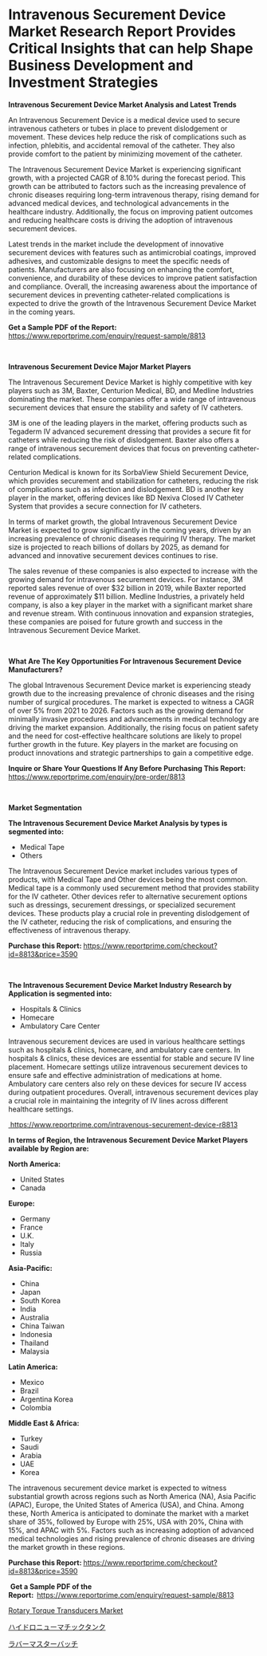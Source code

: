 <p><h1>Intravenous Securement Device Market Research Report Provides Critical Insights that can help Shape Business Development and Investment Strategies</h1></p><p><strong>Intravenous Securement Device Market Analysis and Latest Trends</strong></p>
<p><p>An Intravenous Securement Device is a medical device used to secure intravenous catheters or tubes in place to prevent dislodgement or movement. These devices help reduce the risk of complications such as infection, phlebitis, and accidental removal of the catheter. They also provide comfort to the patient by minimizing movement of the catheter.</p><p>The Intravenous Securement Device Market is experiencing significant growth, with a projected CAGR of 8.10% during the forecast period. This growth can be attributed to factors such as the increasing prevalence of chronic diseases requiring long-term intravenous therapy, rising demand for advanced medical devices, and technological advancements in the healthcare industry. Additionally, the focus on improving patient outcomes and reducing healthcare costs is driving the adoption of intravenous securement devices.</p><p>Latest trends in the market include the development of innovative securement devices with features such as antimicrobial coatings, improved adhesives, and customizable designs to meet the specific needs of patients. Manufacturers are also focusing on enhancing the comfort, convenience, and durability of these devices to improve patient satisfaction and compliance. Overall, the increasing awareness about the importance of securement devices in preventing catheter-related complications is expected to drive the growth of the Intravenous Securement Device Market in the coming years.</p></p>
<p><strong>Get a Sample PDF of the Report:&nbsp;</strong> <a href="https://www.reportprime.com/enquiry/request-sample/8813">https://www.reportprime.com/enquiry/request-sample/8813</a></p>
<p>&nbsp;</p>
<p><strong>Intravenous Securement Device Major Market Players</strong></p>
<p><p>The Intravenous Securement Device Market is highly competitive with key players such as 3M, Baxter, Centurion Medical, BD, and Medline Industries dominating the market. These companies offer a wide range of intravenous securement devices that ensure the stability and safety of IV catheters.</p><p>3M is one of the leading players in the market, offering products such as Tegaderm IV advanced securement dressing that provides a secure fit for catheters while reducing the risk of dislodgement. Baxter also offers a range of intravenous securement devices that focus on preventing catheter-related complications.</p><p>Centurion Medical is known for its SorbaView Shield Securement Device, which provides securement and stabilization for catheters, reducing the risk of complications such as infection and dislodgement. BD is another key player in the market, offering devices like BD Nexiva Closed IV Catheter System that provides a secure connection for IV catheters.</p><p>In terms of market growth, the global Intravenous Securement Device Market is expected to grow significantly in the coming years, driven by an increasing prevalence of chronic diseases requiring IV therapy. The market size is projected to reach billions of dollars by 2025, as demand for advanced and innovative securement devices continues to rise.</p><p>The sales revenue of these companies is also expected to increase with the growing demand for intravenous securement devices. For instance, 3M reported sales revenue of over $32 billion in 2019, while Baxter reported revenue of approximately $11 billion. Medline Industries, a privately held company, is also a key player in the market with a significant market share and revenue stream. With continuous innovation and expansion strategies, these companies are poised for future growth and success in the Intravenous Securement Device Market.</p></p>
<p>&nbsp;</p>
<p><strong>What Are The Key Opportunities For Intravenous Securement Device Manufacturers?</strong></p>
<p><p>The global Intravenous Securement Device market is experiencing steady growth due to the increasing prevalence of chronic diseases and the rising number of surgical procedures. The market is expected to witness a CAGR of over 5% from 2021 to 2026. Factors such as the growing demand for minimally invasive procedures and advancements in medical technology are driving the market expansion. Additionally, the rising focus on patient safety and the need for cost-effective healthcare solutions are likely to propel further growth in the future. Key players in the market are focusing on product innovations and strategic partnerships to gain a competitive edge.</p></p>
<p><strong>Inquire or Share Your Questions If Any Before Purchasing This Report:</strong> <a href="https://www.reportprime.com/enquiry/pre-order/8813">https://www.reportprime.com/enquiry/pre-order/8813</a></p>
<p>&nbsp;</p>
<p><strong>Market Segmentation</strong></p>
<p><strong>The Intravenous Securement Device Market Analysis by types is segmented into:</strong></p>
<p><ul><li>Medical Tape</li><li>Others</li></ul></p>
<p><p>The Intravenous Securement Device market includes various types of products, with Medical Tape and Other devices being the most common. Medical tape is a commonly used securement method that provides stability for the IV catheter. Other devices refer to alternative securement options such as dressings, securement dressings, or specialized securement devices. These products play a crucial role in preventing dislodgement of the IV catheter, reducing the risk of complications, and ensuring the effectiveness of intravenous therapy.</p></p>
<p><strong>Purchase this Report:&nbsp;</strong><a href="https://www.reportprime.com/checkout?id=8813&price=3590">https://www.reportprime.com/checkout?id=8813&price=3590</a></p>
<p>&nbsp;</p>
<p><strong>The Intravenous Securement Device Market Industry Research by Application is segmented into:</strong></p>
<p><ul><li>Hospitals & Clinics</li><li>Homecare</li><li>Ambulatory Care Center</li></ul></p>
<p><p>Intravenous securement devices are used in various healthcare settings such as hospitals & clinics, homecare, and ambulatory care centers. In hospitals & clinics, these devices are essential for stable and secure IV line placement. Homecare settings utilize intravenous securement devices to ensure safe and effective administration of medications at home. Ambulatory care centers also rely on these devices for secure IV access during outpatient procedures. Overall, intravenous securement devices play a crucial role in maintaining the integrity of IV lines across different healthcare settings.</p></p>
<p><a href="https://www.reportprime.com/intravenous-securement-device-r8813">&nbsp;https://www.reportprime.com/intravenous-securement-device-r8813</a></p>
<p><strong>In terms of Region, the Intravenous Securement Device Market Players available by Region are:</strong></p>
<p>
    <p> <strong> North America: </strong>
        <ul>
            <li>United States</li>
            <li>Canada</li>
        </ul>
        </p> 
    <p> <strong> Europe: </strong>
        <ul>
            <li>Germany</li>
            <li>France</li>
            <li>U.K.</li>
            <li>Italy</li>
            <li>Russia</li>
        </ul>
        </p> 
    <p> <strong> Asia-Pacific: </strong>
        <ul>
            <li>China</li>
            <li>Japan</li>
            <li>South Korea</li>
            <li>India</li>
            <li>Australia</li>
            <li>China Taiwan</li>
            <li>Indonesia</li>
            <li>Thailand</li>
            <li>Malaysia</li>
        </ul>
        </p> 
    <p> <strong> Latin America: </strong>
        <ul>
            <li>Mexico</li>
            <li>Brazil</li>
            <li>Argentina Korea</li>
            <li>Colombia</li>
        </ul>
        </p> 
    <p> <strong> Middle East & Africa: </strong>
        <ul>
            <li>Turkey</li>
            <li>Saudi</li>
            <li>Arabia</li>
            <li>UAE</li>
            <li>Korea</li>
        </ul>
    </p>
    </p>
<p><p>The intravenous securement device market is expected to witness substantial growth across regions such as North America (NA), Asia Pacific (APAC), Europe, the United States of America (USA), and China. Among these, North America is anticipated to dominate the market with a market share of 35%, followed by Europe with 25%, USA with 20%, China with 15%, and APAC with 5%. Factors such as increasing adoption of advanced medical technologies and rising prevalence of chronic diseases are driving the market growth in these regions.</p></p>
<p><strong>Purchase this Report: </strong><a href="https://www.reportprime.com/checkout?id=8813&price=3590">https://www.reportprime.com/checkout?id=8813&price=3590</a></p>
<p>&nbsp;<strong>Get a Sample PDF of the Report:&nbsp;&nbsp;</strong><a href="https://www.reportprime.com/enquiry/request-sample/8813">https://www.reportprime.com/enquiry/request-sample/8813</a></p>
<p><strong></strong></p>
<p><p><a href="https://full-wildebeest-80b.notion.site/Rotary-Torque-Transducers-Market-Analysis-Its-CAGR-Market-Segmentation-and-Global-Industry-Overvie-723d931d5eaf41dc8f7b947543b3a18f">Rotary Torque Transducers Market</a></p><p><a href="https://medium.com/@stantonhane1/%E6%B0%B4%E5%9C%A7%E7%A9%BA%E6%B0%97%E3%82%BF%E3%83%B3%E3%82%AF%E5%B8%82%E5%A0%B4%E3%81%AE%E8%A6%8F%E6%A8%A1%E3%81%A8%E5%B8%82%E5%A0%B4%E5%8B%95%E5%90%91-%E5%AE%8C%E5%85%A8%E3%81%AA%E6%A5%AD%E7%95%8C%E6%A6%82%E8%A6%81-2024%E5%B9%B4%E3%81%8B%E3%82%892031%E5%B9%B4%E3%81%BE%E3%81%A7-e354e9597385">ハイドロニューマチックタンク</a></p><p><a href="https://medium.com/@dylanwright66/%E3%82%B4%E3%83%A0%E3%83%9E%E3%82%B9%E3%82%BF%E3%83%BC%E3%83%90%E3%83%83%E3%83%81%E5%B8%82%E5%A0%B4%E8%A6%8F%E6%A8%A1-%E5%B8%82%E5%A0%B4%E3%81%AE%E8%A6%8B%E9%80%9A%E3%81%97%E3%81%A8%E5%B8%82%E5%A0%B4%E4%BA%88%E6%B8%AC-2024%E5%B9%B4%E3%81%8B%E3%82%892031%E5%B9%B4-b72fb0139198">ラバーマスターバッチ</a></p></p>